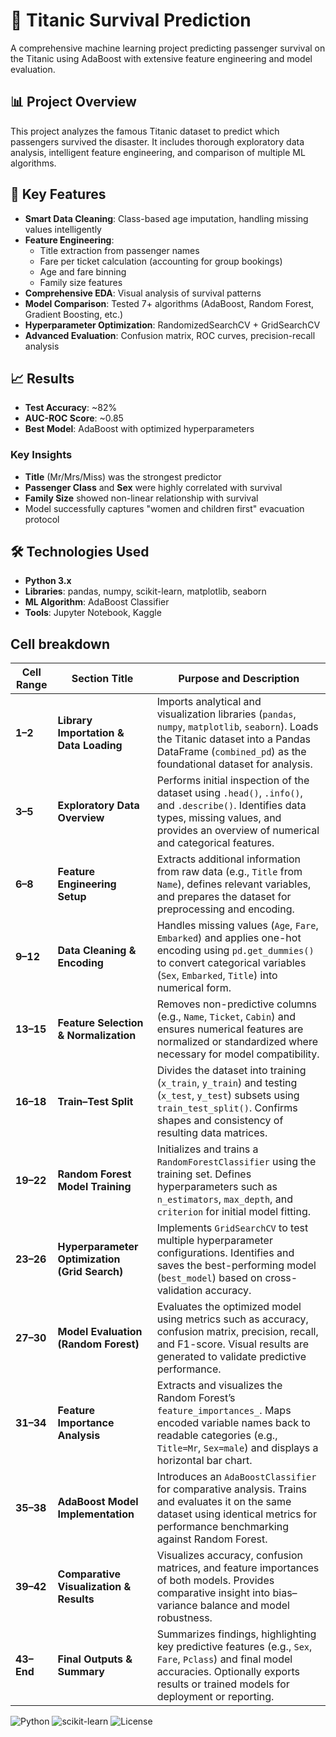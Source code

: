 # 🚢 Titanic Survival Prediction

A comprehensive machine learning project predicting passenger survival on the Titanic using AdaBoost with extensive feature engineering and model evaluation.

## 📊 Project Overview

This project analyzes the famous Titanic dataset to predict which passengers survived the disaster. It includes thorough exploratory data analysis, intelligent feature engineering, and comparison of multiple ML algorithms.

## 🎯 Key Features

- **Smart Data Cleaning**: Class-based age imputation, handling missing values intelligently
- **Feature Engineering**: 
  - Title extraction from passenger names
  - Fare per ticket calculation (accounting for group bookings)
  - Age and fare binning
  - Family size features
- **Comprehensive EDA**: Visual analysis of survival patterns
- **Model Comparison**: Tested 7+ algorithms (AdaBoost, Random Forest, Gradient Boosting, etc.)
- **Hyperparameter Optimization**: RandomizedSearchCV + GridSearchCV
- **Advanced Evaluation**: Confusion matrix, ROC curves, precision-recall analysis

## 📈 Results

- **Test Accuracy**: ~82%
- **AUC-ROC Score**: ~0.85
- **Best Model**: AdaBoost with optimized hyperparameters

### Key Insights
- **Title** (Mr/Mrs/Miss) was the strongest predictor
- **Passenger Class** and **Sex** were highly correlated with survival
- **Family Size** showed non-linear relationship with survival
- Model successfully captures "women and children first" evacuation protocol

## 🛠️ Technologies Used

- **Python 3.x**
- **Libraries**: pandas, numpy, scikit-learn, matplotlib, seaborn
- **ML Algorithm**: AdaBoost Classifier
- **Tools**: Jupyter Notebook, Kaggle

## Cell breakdown
| **Cell Range** | **Section Title**                             | **Purpose and Description**                                                                                                                                                                              |
| -------------- | --------------------------------------------- | -------------------------------------------------------------------------------------------------------------------------------------------------------------------------------------------------------- |
| **1–2**        | **Library Importation & Data Loading**        | Imports analytical and visualization libraries (`pandas`, `numpy`, `matplotlib`, `seaborn`). Loads the Titanic dataset into a Pandas DataFrame (`combined_pd`) as the foundational dataset for analysis. |
| **3–5**        | **Exploratory Data Overview**                 | Performs initial inspection of the dataset using `.head()`, `.info()`, and `.describe()`. Identifies data types, missing values, and provides an overview of numerical and categorical features.         |
| **6–8**        | **Feature Engineering Setup**                 | Extracts additional information from raw data (e.g., `Title` from `Name`), defines relevant variables, and prepares the dataset for preprocessing and encoding.                                          |
| **9–12**       | **Data Cleaning & Encoding**                  | Handles missing values (`Age`, `Fare`, `Embarked`) and applies one-hot encoding using `pd.get_dummies()` to convert categorical variables (`Sex`, `Embarked`, `Title`) into numerical form.              |
| **13–15**      | **Feature Selection & Normalization**         | Removes non-predictive columns (e.g., `Name`, `Ticket`, `Cabin`) and ensures numerical features are normalized or standardized where necessary for model compatibility.                                  |
| **16–18**      | **Train–Test Split**                          | Divides the dataset into training (`x_train`, `y_train`) and testing (`x_test`, `y_test`) subsets using `train_test_split()`. Confirms shapes and consistency of resulting data matrices.                |
| **19–22**      | **Random Forest Model Training**              | Initializes and trains a `RandomForestClassifier` using the training set. Defines hyperparameters such as `n_estimators`, `max_depth`, and `criterion` for initial model fitting.                        |
| **23–26**      | **Hyperparameter Optimization (Grid Search)** | Implements `GridSearchCV` to test multiple hyperparameter configurations. Identifies and saves the best-performing model (`best_model`) based on cross-validation accuracy.                              |
| **27–30**      | **Model Evaluation (Random Forest)**          | Evaluates the optimized model using metrics such as accuracy, confusion matrix, precision, recall, and F1-score. Visual results are generated to validate predictive performance.                        |
| **31–34**      | **Feature Importance Analysis**               | Extracts and visualizes the Random Forest’s `feature_importances_`. Maps encoded variable names back to readable categories (e.g., `Title=Mr`, `Sex=male`) and displays a horizontal bar chart.          |
| **35–38**      | **AdaBoost Model Implementation**             | Introduces an `AdaBoostClassifier` for comparative analysis. Trains and evaluates it on the same dataset using identical metrics for performance benchmarking against Random Forest.                     |
| **39–42**      | **Comparative Visualization & Results**       | Visualizes accuracy, confusion matrices, and feature importances of both models. Provides comparative insight into bias–variance balance and model robustness.                                           |
| **43–End**     | **Final Outputs & Summary**                   | Summarizes findings, highlighting key predictive features (e.g., `Sex`, `Fare`, `Pclass`) and final model accuracies. Optionally exports results or trained models for deployment or reporting.          |


![Python](https://img.shields.io/badge/Python-3.8+-blue.svg)
![scikit-learn](https://img.shields.io/badge/scikit--learn-1.0+-orange.svg)
![License](https://img.shields.io/badge/license-MIT-green.svg)
